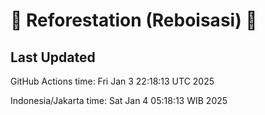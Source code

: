
# 🌳 Reforestation (Reboisasi) 🌲

## Last Updated

GitHub Actions time: Fri Jan  3 22:18:13 UTC 2025

Indonesia/Jakarta time: Sat Jan  4 05:18:13 WIB 2025
